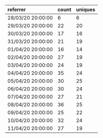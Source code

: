 | referrer          | count | uniques |
| :---------------- | :---- | :------ |
| 28/03/20 20:00:00 | 6     | 6       |
| 29/03/20 20:00:00 | 22    | 20      |
| 30/03/20 20:00:00 | 17    | 16      |
| 31/03/20 20:00:00 | 21    | 19      |
| 01/04/20 20:00:00 | 16    | 14      |
| 02/04/20 20:00:00 | 27    | 19      |
| 03/04/20 20:00:00 | 24    | 19      |
| 04/04/20 20:00:00 | 35    | 24      |
| 05/04/20 20:00:00 | 30    | 25      |
| 06/04/20 20:00:00 | 30    | 24      |
| 07/04/20 20:00:00 | 27    | 21      |
| 08/04/20 20:00:00 | 36    | 25      |
| 09/04/20 20:00:00 | 25    | 22      |
| 10/04/20 20:00:00 | 32    | 24      |
| 11/04/20 20:00:00 | 27    | 19      |